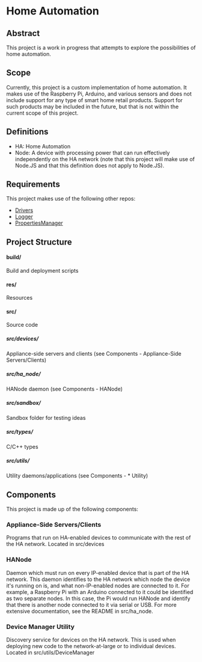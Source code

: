 # Home Automation

## Abstract
This project is a work in progress that attempts to explore the possibilities of home automation.

## Scope
Currently, this project is a custom implementation of home automation. It makes use of the Raspberry Pi, Arduino, and
various sensors and does not include support for any type of smart home retail products. Support for such products may
be included in the future, but that is not within the current scope of this project.

## Definitions
- HA: Home Automation
- Node: A device with processing power that can run effectively independently on the HA network (note that this project
will make use of Node.JS and that this definition does not apply to Node.JS).

## Requirements
This project makes use of the following other repos:
- [Drivers](https://www.github.com/dubszy/drivers)
- [Logger](https://www.github.com/dubszy/Logger)
- [PropertiesManager](https://www.github.com/dubszy/PropertiesManager)

## Project Structure
#### build/
Build and deployment scripts

#### res/
Resources

#### src/
Source code
##### src/devices/
Appliance-side servers and clients (see Components - Appliance-Side Servers/Clients)
##### src/ha_node/
HANode daemon (see Components - HANode)
##### src/sandbox/
Sandbox folder for testing ideas
##### src/types/
C/C++ types
##### src/utils/
Utility daemons/applications (see Components - * Utility)

## Components
This project is made up of the following components:

### Appliance-Side Servers/Clients
Programs that run on HA-enabled devices to communicate with the rest of the HA network. Located in src/devices

### HANode
Daemon which must run on every IP-enabled device that is part of the HA network. This daemon identifies to the HA
network which node the device it's running on is, and what non-IP-enabled nodes are connected to it. For example, a
Raspberry Pi with an Arduino connected to it could be identified as two separate nodes. In this case, the Pi would run
HANode and identify that there is another node connected to it via serial or USB. For more extensive documentation, see
the README in src/ha_node.

### Device Manager Utility
Discovery service for devices on the HA network. This is used when deploying new code to the network-at-large or to
individual devices. Located in src/utils/DeviceManager